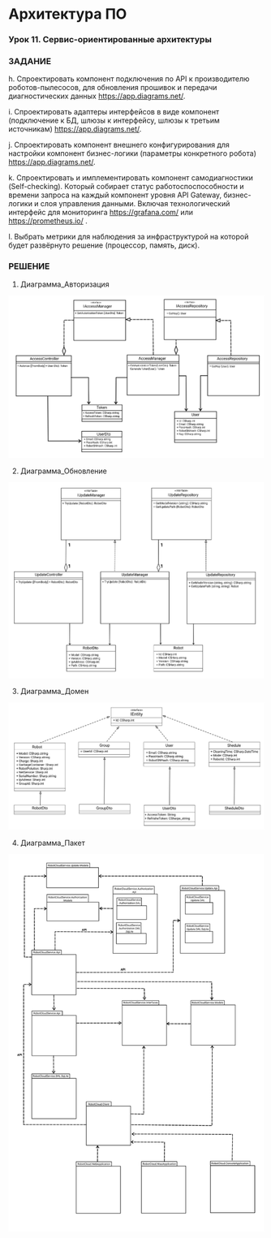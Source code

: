 # Архитектура ПО

### Урок 11. Сервис-ориентированные архитектуры

### ЗАДАНИЕ

h. Спроектировать компонент подключения по API к производителю роботов-пылесосов, для обновления прошивок и передачи диагностических данных https://app.diagrams.net/.

i. Спроектировать адаптеры интерфейсов в виде компонент (подключение к БД, шлюзы к интерфейсу, шлюзы к третьим источникам) https://app.diagrams.net/.

j. Спроектировать компонент внешнего конфигурирования для настройки компонент бизнес-логики (параметры конкретного робота) https://app.diagrams.net/.

k. Спроектировать и имплементировать компонент самодиагностики (Self-checking). Который собирает статус работоспоспособности и времени запроса на каждый компонент уровня API Gateway, бизнес-логики и слоя управления данными. Включая технологический интерфейс для мониторинга https://grafana.com/ или https://prometheus.io/ .

l. Выбрать метрики для наблюдения за инфраструктурой на которой будет развёрнуто решение (процессор, память, диск).

### РЕШЕНИЕ

1) Диаграмма_Авторизация

![](src/01.png)

2) Диаграмма_Обновление

![](src/02.png)

3) Диаграмма_Домен

![](src/03.png)

4) Диаграмма_Пакет

![](src/04.png)

